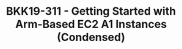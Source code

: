 ---
categories:
- bkk19
description: '&nbsp;[Condensed Session] - See preparation notes below.<br>Amazon EC2
  A1 instances are the first EC2 instances powered by Arm-based AWS Graviton processors.
  They deliver significant cost savings for scale-out and Arm-based applications,
  such as web servers, containerized microservices, caching fleets, and distributed
  data stores that are supported by the extensive Arm product platform. In this workshop,
  you learn about EC2 A1 instances and experience how easy it can be to migrate and
  run your workloads on EC2 A1.<br><br><strong>**** Please note that this is a working
  tutorial. To prepare, you need: ****</strong><br><br>• Laptop or laptop-like device<br><em>&nbsp;
  &nbsp; &nbsp; &nbsp; &nbsp; &nbsp; &nbsp; &nbsp; (Need a keyboard and terminal/shell
  access)</em><br>• &nbsp; &nbsp; &nbsp; A Modern Browser with Third-Party Cookies
  Enabled<br><em>&nbsp; &nbsp; &nbsp; &nbsp; &nbsp; &nbsp; &nbsp; &nbsp; (Chrome or
  Firefox recommended; IE will NOT work)</em><br>• &nbsp; &nbsp; &nbsp; Established
  AWS Account with Admin Access privileges – new accounts can be created by signing
  up for a free EC2 account here:<a data-saferedirecturl="https://www.google.com/url?q=https://aws.amazon.com/ec2/&source=gmail&ust=1553686282470000&usg=AFQjCNEclrXDnsa4vHjYmaRWscjfHblwJQ"
  href="https://aws.amazon.com/ec2/" target="_blank">https://aws.amazon.com/ec2/</a>
  and credits will be provided to cover the workshop utilization<br><em>&nbsp; &nbsp;
  &nbsp; &nbsp; &nbsp; &nbsp; &nbsp; &nbsp; (Need fairly widespread permissions: create
  IAM roles, VPCs, Subnets, Routes, EC2, Secrets, etc.)</em>'
image: /assets/images/featured-images/bkk19/BKK19-311.png
session_attendee_num: '31'
session_id: BKK19-311
session_room: 'Keynote Room (World Ballroom BC) '
session_slot:
  end_time: '2019-04-03 14:45:00'
  start_time: '2019-04-03 14:00:00'
session_speakers:
- speaker_bio: Kitisak Sriprasert is a Solution Architect for Amazon Web Services
    based in Bangkok, Thailand. Kitisak has been helping Thai and other ASEAN customers
    to understand and utilize the Amazon Web Services for more than a year, allowing
    them to save money, accelerate their time to market, and focus on their core business.
    Kitisak has over 17 years of experience in Enterprise Software Development and
    IT Architecture. Prior to joining Amazon Web Services, Kitisak was a Solution
    Architect for a retail bank in Thailand and a technology specialist for a global
    financial data service company.
  speaker_company: AWS Thailand
  speaker_image: /assets/images/speakers/bkk19/kitisak-sriprasert.jpg
  speaker_location: ''
  speaker_name: Kitisak Sriprasert
  speaker_position: Solution Architect
  speaker_username: kitisaks
session_track: Arm on Arm
tag: session
tags:
- Data Center
title: BKK19-311 - Getting Started with Arm-Based EC2 A1 Instances (Condensed)
youtube_video_url: None
amazon_s3_presentation_url: None
amazon_s3_video_url: None
---